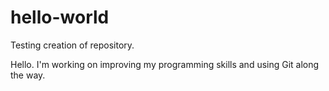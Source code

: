 # hello-world
Testing creation of repository.

Hello.  I'm working on improving my programming skills and using Git along the way.
